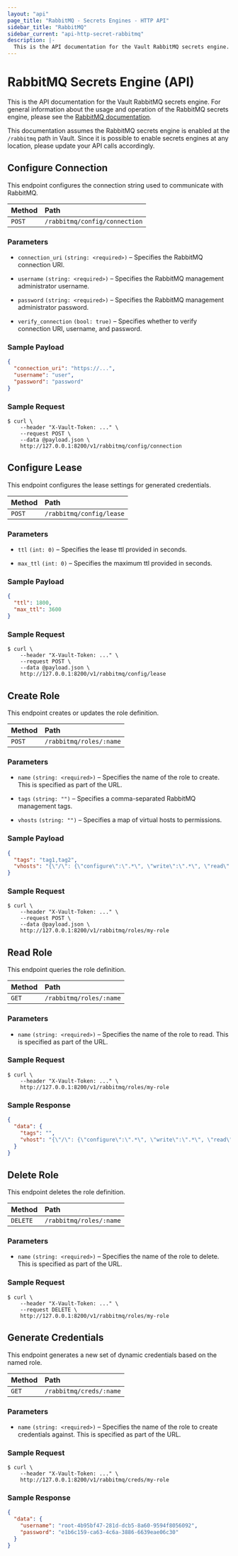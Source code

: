 ```yaml
---
layout: "api"
page_title: "RabbitMQ - Secrets Engines - HTTP API"
sidebar_title: "RabbitMQ"
sidebar_current: "api-http-secret-rabbitmq"
description: |-
  This is the API documentation for the Vault RabbitMQ secrets engine.
---
```


# RabbitMQ Secrets Engine (API)

This is the API documentation for the Vault RabbitMQ secrets engine. For general
information about the usage and operation of the RabbitMQ secrets engine, please
see the [RabbitMQ documentation](/docs/secrets/rabbitmq/index.html).

This documentation assumes the RabbitMQ secrets engine is enabled at the
`/rabbitmq` path in Vault. Since it is possible to enable secrets engines at any
location, please update your API calls accordingly.

## Configure Connection

This endpoint configures the connection string used to communicate with
RabbitMQ.

| Method   | Path                         |
| :--------------------------- | :--------------------- |
| `POST`   | `/rabbitmq/config/connection` |

### Parameters

- `connection_uri` `(string: <required>)` – Specifies the RabbitMQ connection
  URI.

- `username` `(string: <required>)` – Specifies the RabbitMQ management
  administrator username.

- `password` `(string: <required>)` – Specifies the RabbitMQ management
  administrator password.

- `verify_connection` `(bool: true)` – Specifies whether to verify connection
  URI, username, and password.

### Sample Payload

```json
{
  "connection_uri": "https://...",
  "username": "user",
  "password": "password"
}
```

### Sample Request

```
$ curl \
    --header "X-Vault-Token: ..." \
    --request POST \
    --data @payload.json \
    http://127.0.0.1:8200/v1/rabbitmq/config/connection
```

## Configure Lease

This endpoint configures the lease settings for generated credentials.

| Method   | Path                         |
| :--------------------------- | :--------------------- |
| `POST`   | `/rabbitmq/config/lease`     |

### Parameters

- `ttl` `(int: 0)` – Specifies the lease ttl provided in seconds.

- `max_ttl` `(int: 0)` – Specifies the maximum ttl provided in seconds.

### Sample Payload

```json
{
  "ttl": 1800,
  "max_ttl": 3600
}
```

### Sample Request

```
$ curl \
    --header "X-Vault-Token: ..." \
    --request POST \
    --data @payload.json \
    http://127.0.0.1:8200/v1/rabbitmq/config/lease
```

## Create Role

This endpoint creates or updates the role definition.

| Method   | Path                         |
| :--------------------------- | :--------------------- |
| `POST`   | `/rabbitmq/roles/:name`      |

### Parameters

- `name` `(string: <required>)` – Specifies the name of the role to create. This
  is specified as part of the URL.

- `tags` `(string: "")` – Specifies a comma-separated RabbitMQ management tags.

- `vhosts` `(string: "")` – Specifies a map of virtual hosts to
  permissions.

### Sample Payload

```json
{
  "tags": "tag1,tag2",
  "vhosts": "{\"/\": {\"configure\":\".*\", \"write\":\".*\", \"read\": \".*\"}}"
}
```

### Sample Request

```
$ curl \
    --header "X-Vault-Token: ..." \
    --request POST \
    --data @payload.json \
    http://127.0.0.1:8200/v1/rabbitmq/roles/my-role
```

## Read Role

This endpoint queries the role definition.

| Method   | Path                         |
| :--------------------------- | :--------------------- |
| `GET`    | `/rabbitmq/roles/:name`      |

### Parameters

- `name` `(string: <required>)` – Specifies the name of the role to read. This
  is specified as part of the URL.

### Sample Request

```
$ curl \
    --header "X-Vault-Token: ..." \
    http://127.0.0.1:8200/v1/rabbitmq/roles/my-role
```

### Sample Response

```json
{
  "data": {
    "tags": "",
    "vhost": "{\"/\": {\"configure\":\".*\", \"write\":\".*\", \"read\": \".*\"}}"
  }
}
```

## Delete Role

This endpoint deletes the role definition.

| Method   | Path                         |
| :--------------------------- | :--------------------- |
| `DELETE` | `/rabbitmq/roles/:name`     |

### Parameters

- `name` `(string: <required>)` – Specifies the name of the role to delete. This
  is specified as part of the URL.

### Sample Request

```
$ curl \
    --header "X-Vault-Token: ..." \
    --request DELETE \
    http://127.0.0.1:8200/v1/rabbitmq/roles/my-role
```

## Generate Credentials

This endpoint generates a new set of dynamic credentials based on the named
role.

| Method   | Path                         |
| :--------------------------- | :--------------------- |
| `GET`    | `/rabbitmq/creds/:name`      |

### Parameters

- `name` `(string: <required>)` – Specifies the name of the role to create
  credentials against. This is specified as part of the URL.

### Sample Request

```
$ curl \
    --header "X-Vault-Token: ..." \
    http://127.0.0.1:8200/v1/rabbitmq/creds/my-role
```

### Sample Response

```json
{
  "data": {
    "username": "root-4b95bf47-281d-dcb5-8a60-9594f8056092",
    "password": "e1b6c159-ca63-4c6a-3886-6639eae06c30"
  }
}
```
